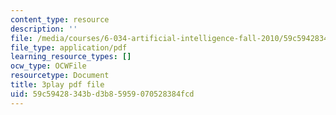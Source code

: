 ```yaml
---
content_type: resource
description: ''
file: /media/courses/6-034-artificial-intelligence-fall-2010/59c59428343bd3b85959070528384fcd_L73hY1pBcQI.pdf
file_type: application/pdf
learning_resource_types: []
ocw_type: OCWFile
resourcetype: Document
title: 3play pdf file
uid: 59c59428-343b-d3b8-5959-070528384fcd
---
```

